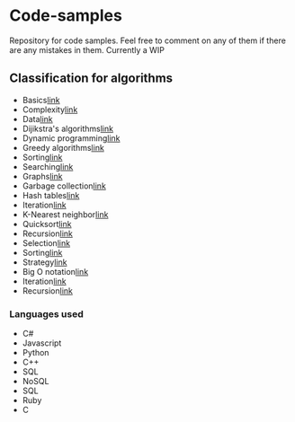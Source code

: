 # Code-samples

Repository for code samples. Feel free to comment on any of them if there are any mistakes in them. Currently a WIP

## Classification for algorithms

- Basics[link](url)
- Complexity[link](url)
- Data[link](url)
- Dijikstra's algorithms[link](url)
- Dynamic programming[link](url)
- Greedy algorithms[link](url)
- Sorting[link](url)
- Searching[link](url)
- Graphs[link](url)
- Garbage collection[link](url)
- Hash tables[link](url)
- Iteration[link](url)
- K-Nearest neighbor[link](url)
- Quicksort[link](url)
- Recursion[link](url)
- Selection[link](url)
- Sorting[link](url)
- Strategy[link](url)
- Big O notation[link](url)
- Iteration[link](url)
- Recursion[link](url)

### Languages used

- C#
- Javascript
- Python
- C++
- SQL
- NoSQL
- SQL
- Ruby
- C